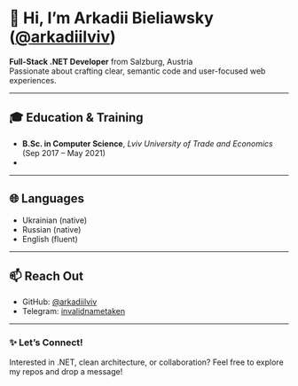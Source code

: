 # 👋 Hi, I’m Arkadii Bieliawsky ([@arkadiilviv](https://github.com/arkadiilviv))

**Full-Stack .NET Developer** from Salzburg, Austria  
Passionate about crafting clear, semantic code and user-focused web experiences.

---

## 🎓 Education & Training
- **B.Sc. in Computer Science**, *Lviv University of Trade and Economics* (Sep 2017 – May 2021)
- 
---

## 🌐 Languages

- Ukrainian (native)  
- Russian (native)  
- English (fluent)

---

## 📫 Reach Out

- GitHub: [@arkadiilviv](https://github.com/arkadiilviv)  
- Telegram: [invalidnametaken](https://t.me/invalidnametaken)

---

### ✨ Let’s Connect!

Interested in .NET, clean architecture, or collaboration? Feel free to explore my repos and drop a message!
